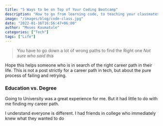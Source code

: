 ```yaml
---
title: "5 Ways to be on Top of Your Coding Bootcamp"
description: "How to go from learning code, to teaching your classmates."
image: "/images/blog/code-class.jpg"
date: "2022-01-16T16:56:47+06:00"
author: "Moses Kaumatule"
categories: ["Tech"]
tags: ["Life"]
---
```

> You have to go down a lot of wrong paths to find the Right one
<cite>Not sure who said this</cite>

Hope this helps someone who is in search of the right career path in their life. This is not a post strictly for a career path in tech, but about the pure process of failing and retrying. 

### Education vs. Degree 
Going to University was a great experience for me. But it had little to do with me finding my career path. 

I understand everyone is different. I had friends in college who immediately knew what they wanted to do